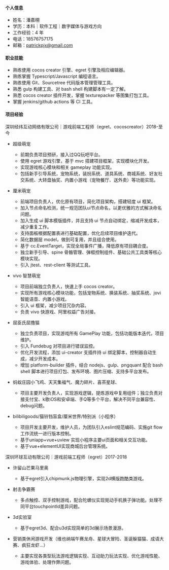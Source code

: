 #### 个人信息

-   姓名：潘嘉栩
-   学历：本科｜软件工程｜数字媒体与游戏方向
-   工作经验：4 年
-   电话：18576757175
-   邮箱：patrickpjx@gmail.com

#### 职业技能

-   熟练使用 cocos creator 引擎、egret 引擎及相应编辑器。
-   熟练掌握 Typescript/Javascript 编程语言。
-   熟练使用 Git、Sourcetree 代码版本管理管理工具。
-   熟悉 gulp 构建工具、对 bash shell 构建脚本有一定了解。
-   熟悉 cocos creator 插件开发，掌握 texturepacker 等图集打包工具。
-   掌握 jenkins/github actions 等 CI 工具。

#### 项目经验

深圳经纬互动网络有限公司｜游戏前端工程师（egret、cocoscreator）2018-至今

-   超级萌宠

    -   前期负责项目预研，接入过QQ玩吧平台。
    -   使用 egret 游戏引擎，基于 mvc 搭建项目框架，实现模块化开发。
    -   实现游戏核心模块和相关 gameplay 功能实现。
    -   包括新手引导系统，宠物系统，装扮系统、道具系统、商城系统、好友社交系统、大转盘抽奖、内置小游戏（宠物餐厅、送外卖）等功能实现。

-   厘米萌宠

    -   前端项目负责人，优化原有项目，简化项目架构，搭建轻度 ui 框架。
    -   加入节点命名检测，统一规范团队ui节点命名，以更优雅的方式解决命名问题。
    -   加入生成 ui 脚本模版插件，并且支持 ui 节点自动绑定，缩减开发成本，减少重复工作。
    -   支持面板根据配置表进行基础配置，优化后续项目维护迭代。
    -   简化数据层 model，做到可复用，并且组合使用。
    -   基于 cc.EventTarget，实现全局事件广播，降低原有项目耦合度。
    -   独立新手引导、spine 骨骼管理、弹框控制组件、基础公共工具类等核心模块实现。
    -   引入 jtest、rest-client 等测试工具。

-   vivo 智慧萌宠

    -   项目前端独立负责人，快速上手 cocos creator。
    -   实现所有游戏核心模块功能，包括宠物系统、换装系统、抽奖系统、jovi 智能语音、内置小游戏。
    -   引入 ui 框架，减少项目冗杂内容。
    -   负责 vivo 快游戏、阿里权益广告对接。

-   屈臣氏屈撸猫

    -   独立负责项目，实现游戏所有 GamePlay 功能，包括功能版本迭代，项目维护。
    -   引入 Fundebug 对项目进行错误监控。
    -   优化开发流程，添加 ui-creator 支插件持 ui 绑定脚本，控制器自动生成，减少开发成本。
    -   增加 platform-builder 插件，结合 nodejs、gulp、pngquant 配合 bash shell 脚本进行项目打包、发布环境、图片压缩、支持多平台发布。

-   蚂蚁庄园小飞鸡、天天集福气、魔力碎片、喜茶星球、
    - 项目主要开发负责人，实现游戏逻辑，提炼游戏中复用组件；独立负责对接支付宝、k歌iOS和安卓端、手Q等多个平台，解决不同平台兼容性、debug问题。

-   bilibiligoods/猫铃铛盲盒/厘米世界/特别派（小程序）
    - 项目开发主要开发，维护人员，为团队引入eslint规范编码、实施git flow 工作流统一进行版本控制。
    - 基于uniapp+vue+uview 实现小程序主要ui页面和相关交互功能。
    - 基于vue+elementUI实现商城后台管理系统。

深圳环球互动有限公司｜游戏前端工程师（egret）2017-2018

- 许留山芒果马里奥
    - 基于egret引入chipmunk.js物理引擎，实现2d横版跑酷类游戏。

- 射击争霸赛
    - 多点触控、双手控制游戏，配合陀螺仪实现晃动手机换子弹功能。处理不同平台touchpointId差异问题。

- 3d实验室
    - 基于egret3d、配合u3d实现简单的3d展示场景漫游。

- 营销类休闲游戏开发（维也纳端午赛龙舟、星球大冒险、圣诞躲猫猫、成语大赛、疯狂龙虾...）
    - 主要实现各类型玩法游戏逻辑实现、互动助力玩法实现、优化游戏性能、游戏体验、处理作弊问题。

